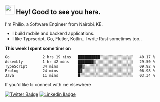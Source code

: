 <h2><img src="https://slackmojis.com/emojis/3643-cool-doge/download" width="30"/> Hey! Good to see you here.</h2>

<p>I'm Philip, a Software Engineer from Nairobi, KE. 

- I build mobile and backend applications.
- I like Typescript, Go, Flutter, Kotlin.. I write Rust sometimes too..</p>

**This week I spent some time on**
<!--START_SECTION:waka-->

```txt
Go               2 hrs 19 mins   ██████████░░░░░░░░░░░░░░░   40.17 %
Assembly         1 hr 42 mins    ███████▒░░░░░░░░░░░░░░░░░   29.50 %
TypeScript       34 mins         ██▒░░░░░░░░░░░░░░░░░░░░░░   09.92 %
Prolog           24 mins         █▓░░░░░░░░░░░░░░░░░░░░░░░   06.98 %
Java             11 mins         █░░░░░░░░░░░░░░░░░░░░░░░░   03.34 %
```

<!--END_SECTION:waka-->

If you'd like to connect with me elsewhere

[![Twitter Badge](https://img.shields.io/badge/-Twitter-1ca0f1?style=flat-square&labelColor=1ca0f1&logo=twitter&logoColor=white&link=https://twitter.com/_diogorodrigues)](https://twitter.com/kimathiphil)  [![Linkedin Badge](https://img.shields.io/badge/-LinkedIn-blue?style=flat-square&logo=Linkedin&logoColor=white&link=https://www.linkedin.com/in/philip-kimathi-2604a9114/)](https://www.linkedin.com/in/philip-kimathi-2604a9114/)
